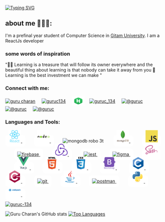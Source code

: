 [![Typing SVG](https://readme-typing-svg.herokuapp.com?color=%2327B026&size=20&center=true&lines=Hello%2C+Welcome+to+my+Github+Profile;I+am+Guru++Charan)](https://git.io/typing-svg)
## about me 🙋🏻‍♂️:
I'm a prefinal year student of Computer Science in [Gitam University](https://www.gitam.edu/). 
I am a ReactJs developer
 ### some words of inspiration
 "📖📖 Learning is a treasure that will follow its owner everywhere and the beautiful thing about learning is that nobody can take it away from you 🧠
 Learning is the best investment we can make "
 <h3 align="left">Connect with me:</h3>
<p align="left">
<a href="https://www.linkedin.com/in/guru-charan-kakaraparty-7103561a1/" target="blank"><img align="center" src="https://img.icons8.com/color/28/000000/linkedin.png" alt="guru charan" height="30" width="40" /></a> &nbsp; &nbsp;
<a href="https://www.codechef.com/users/guruc134" target="blank"><img align="center" src="https://www.codechef.com/sites/all/themes/abessive/logo.svg" alt="guruc134" height="30" width="40" /></a> &nbsp; &nbsp;
<a href="https://www.hackerrank.com/guruc134" target="blank"><img align="center" src="https://github.com/AsishRaju/AsishRaju/raw/master/gifs/hackerrank..png" alt="guruc134" height="30" width="40" /></a>&nbsp; &nbsp;
<a href="https://codeforces.com/profile/guruc_134" target="blank"><img align="center" src="https://cdn.jsdelivr.net/npm/simple-icons@3.0.1/icons/codeforces.svg" alt="guruc_134" height="30" width="40" /></a> &nbsp; &nbsp;
<a href="https://www.hackerearth.com/@guruc" target="blank"><img align="center" src="https://cdn.jsdelivr.net/npm/simple-icons@3.0.1/icons/hackerearth.svg" alt="@guruc" height="30" width="40" /></a> &nbsp; &nbsp;
<a href="https://binarysearch.com/@/Guruc134" target="blank"><img align="center" src="https://miro.medium.com/max/312/1*vC6VtkV4Di6HnbiX_EjDvQ.png" alt="@guruc" height="30" width="40" border-radius="100px"/><a/> &nbsp; &nbsp;
<a href="https://app.codesignal.com/profile/121910308_knn" target="blank"><img align="center" src="https://app.codesignal.com/img/logos/logo_white.svg" alt="@guruc" height="30" width="60" /><a/>
    </p>
 
<h3 align="left">Languages and Tools:</h3>
<p align="left">
<a class="skill_tag" style="background-color:white; padding:10px; border-radius:10px" href="https://reactjs.org/" target="_blank">
    <img
        src="https://raw.githubusercontent.com/devicons/devicon/master/icons/react/react-original-wordmark.svg"
        alt="react"
        width="40"
        height="40"
    />
    </a> &nbsp; &nbsp;&nbsp; &nbsp;

<a class="skill_tag" style="background-color:white; padding:10px; border-radius:10px" href="https://nodejs.org" target="_blank">
<img
    src="https://raw.githubusercontent.com/devicons/devicon/master/icons/nodejs/nodejs-original-wordmark.svg"
    alt="nodejs"
    width="40"
    height="40"
/>
</a> &nbsp; &nbsp;&nbsp; &nbsp;
    <img
    src="https://img.stackshare.io/service/4718/sCsiuBmt_400x400.png"
    alt="mongodb robo 3t"
    width="40"
    height="40"
/>
 &nbsp; &nbsp;&nbsp; &nbsp;
<a class="skill_tag" style="background-color:white; padding:10px; border-radius:10px" href="https://www.mongodb.com/" target="_blank">
<img
    src="https://raw.githubusercontent.com/devicons/devicon/master/icons/mongodb/mongodb-original-wordmark.svg"
    alt="mongodb"
    width="40"
    height="40"
/>
</a> &nbsp; &nbsp;&nbsp; &nbsp;
<a class="skill_tag" style="background-color:white; padding:10px; border-radius:10px" href="https://developer.mozilla.org/en-US/docs/Web/JavaScript" target="_blank" >
<img
    src="https://raw.githubusercontent.com/devicons/devicon/master/icons/javascript/javascript-original.svg"
    alt="javascript"
    width="40"
    height="40"
/>
</a> &nbsp; &nbsp;&nbsp; &nbsp;
   
<a class="skill_tag" style="background-color:white; padding:10px; border-radius:10px" href="https://firebase.google.com/" target="_blank">
    <img
        src="https://www.vectorlogo.zone/logos/firebase/firebase-icon.svg"
        alt="firebase"
        width="40"
        height="40"
    />
    </a> &nbsp; &nbsp;&nbsp; &nbsp;

<a  class="skill_tag" style="background-color:white; padding:10px; border-radius:10px" href="https://redux.js.org" target="_blank">
    <img
        src="https://raw.githubusercontent.com/devicons/devicon/master/icons/redux/redux-original.svg"
        alt="redux"
        width="40"
        height="40"
    />
    </a> &nbsp; &nbsp;&nbsp; &nbsp;
<a class="skill_tag" style="background-color:white; padding:10px; border-radius:10px" href="https://jestjs.io" target="_blank">
        <img src="https://www.vectorlogo.zone/logos/jestjsio/jestjsio-icon.svg" alt="jest" width="40" height="40"/> 
  </a>
    &nbsp; &nbsp;&nbsp; &nbsp;
 <a class="skill_tag" style="background-color:white; padding:10px; border-radius:10px" href="https://www.figma.com/" target="_blank">
       <img src="https://www.vectorlogo.zone/logos/figma/figma-icon.svg" alt="figma" width="40" height="40"/>
  </a>
 &nbsp; &nbsp;&nbsp; &nbsp;
<a class="skill_tag" style="background-color:white; padding:10px; border-radius:10px" href="https://sass-lang.com" target="_blank">
<img
    src="https://raw.githubusercontent.com/devicons/devicon/master/icons/sass/sass-original.svg"
    alt="sass"
    width="40"
    height="40"
/>
</a> &nbsp; &nbsp;&nbsp; &nbsp;

<a class="skill_tag" style="background-color:white; padding:10px; border-radius:10px" href="https://vuejs.org/" target="_blank">
<img
    src="https://raw.githubusercontent.com/devicons/devicon/master/icons/vuejs/vuejs-original-wordmark.svg"
    alt="vuejs"
    width="40"
    height="40"
/>
</a> &nbsp; &nbsp;&nbsp; &nbsp;

<a class="skill_tag" style="background-color:white; padding:10px; border-radius:10px" href="https://www.w3.org/html/" target="_blank">
    <img
        src="https://raw.githubusercontent.com/devicons/devicon/master/icons/html5/html5-original-wordmark.svg"
        alt="html5"
        width="40"
        height="40"
    />
</a> &nbsp; &nbsp;&nbsp; &nbsp;

<a class="skill_tag" style="background-color:white; padding:10px; border-radius:10px" href="https://www.w3schools.com/css/" target="_blank">
    <img
        src="https://raw.githubusercontent.com/devicons/devicon/master/icons/css3/css3-original-wordmark.svg"
        alt="css3"
        width="40"
        height="40"
    />
    </a> &nbsp; &nbsp;&nbsp; &nbsp;    
    
<a class="skill_tag" style="background-color:white; padding:10px; border-radius:10px" href="https://getbootstrap.com" target="_blank">
<img
    src="https://raw.githubusercontent.com/devicons/devicon/master/icons/bootstrap/bootstrap-plain-wordmark.svg"
    alt="bootstrap"
    width="40"
    height="40"
/>
</a> &nbsp; &nbsp;&nbsp; &nbsp;

<a class="skill_tag" style="background-color:white; padding:10px; border-radius:10px" href="https://www.cprogramming.com/" target="_blank">
<img
    src="https://raw.githubusercontent.com/devicons/devicon/master/icons/c/c-original.svg"
    alt="c"
    width="40"
    height="40"
/>
</a> &nbsp; &nbsp;&nbsp; &nbsp;

<a class="skill_tag" style="background-color:white; padding:10px; border-radius:10px" href="https://www.w3schools.com/cpp/" target="_blank">
<img
    src="https://raw.githubusercontent.com/devicons/devicon/master/icons/cplusplus/cplusplus-original.svg"
    alt="cplusplus"
    width="40"
    height="40"
/>
</a> &nbsp; &nbsp;&nbsp; &nbsp;

<a class="skill_tag" style="background-color:white; padding:10px; border-radius:10px" href="https://git-scm.com/" target="_blank">
<img
    src="https://www.vectorlogo.zone/logos/git-scm/git-scm-icon.svg"
    alt="git"
    width="40"
    height="40"
/>
</a> &nbsp; &nbsp;&nbsp; &nbsp;

<a class="skill_tag" style="background-color:white; padding:10px; border-radius:10px" href="https://www.java.com" target="_blank">
<img
    src="https://raw.githubusercontent.com/devicons/devicon/master/icons/java/java-original.svg"
    alt="java"
    width="40"
    height="40"
/>
</a> &nbsp; &nbsp;&nbsp; &nbsp;


<a class="skill_tag" style="background-color:white; padding:10px; border-radius:10px" href="https://postman.com" target="_blank">
<img
    src="https://www.vectorlogo.zone/logos/getpostman/getpostman-icon.svg"
    alt="postman"
    width="40"
    height="40"
/>
</a> &nbsp; &nbsp;&nbsp; &nbsp;

<a class="skill_tag" style="background-color:white; padding:10px; border-radius:10px" href="https://www.python.org" target="_blank">
<img
    src="https://raw.githubusercontent.com/devicons/devicon/master/icons/python/python-original.svg"
    alt="python"
    width="40"
    height="40"
/>
</a> &nbsp; &nbsp;&nbsp; &nbsp;


<a class="skill_tag" style="background-color:white; padding:10px; border-radius:10px" href="https://webpack.js.org" target="_blank">
<img
    src="https://raw.githubusercontent.com/devicons/devicon/d00d0969292a6569d45b06d3f350f463a0107b0d/icons/webpack/webpack-original-wordmark.svg"
    alt="webpack"
    width="40"
    height="40"
/>
</a> &nbsp; &nbsp;&nbsp; &nbsp;
</p>

<p align="left"> <a href="https://github.com/ryo-ma/github-profile-trophy"><img src="https://github-profile-trophy.vercel.app/?username=guruc-134" alt="guruc-134" /></a> </p>

![Guru Charan's GitHub stats](https://github-readme-stats.vercel.app/api?username=guruc-134&count_private=true&show_icons=true)
[![Top Languages](https://github-readme-stats.vercel.app/api/top-langs/?username=guruc-134&langs_count=8&layout=compact)](https://github.com/guruc-134/github-readme-stats)
<!--
**guruc-134/guruc-134** is a ✨ _special_ ✨ repository because its `README.md` (this file) appears on your GitHub profile.
Here are some ideas to get you started:


<p align="left"> <a href="https://github.com/ryo-ma/github-profile-trophy"><img src="https://github-profile-trophy.vercel.app/?username=guruc-134" alt="guruc-134" /></a> </p>
